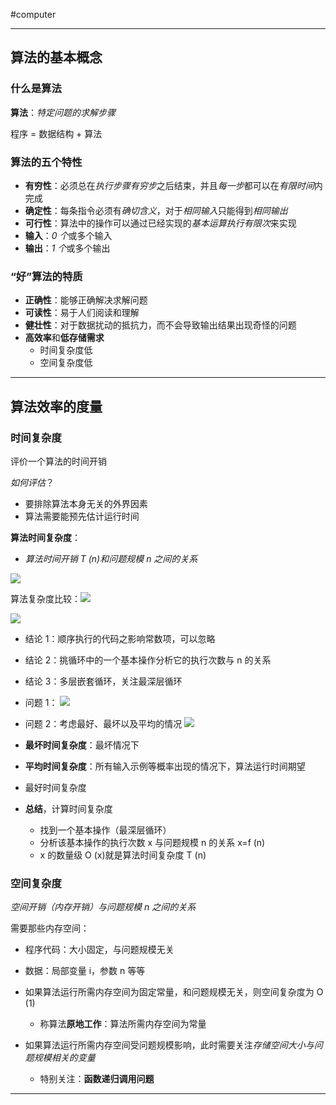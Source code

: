 #computer 

---
## 算法的基本概念

### 什么是算法

**算法**：*特定问题的求解步骤*

程序 = 数据结构 + 算法

### 算法的五个特性

- **有穷性**：必须总在*执行步骤有穷步*之后结束，并且*每一步*都可以在*有限时间*内完成
- **确定性**：每条指令必须有*确切含义*，对于*相同输入*只能得到*相同输出*
- **可行性**：算法中的操作可以通过已经实现的*基本运算执行有限次*来实现
- **输入**：*0 个*或多个输入
- **输出**：*1 个*或多个输出

### “好”算法的特质

- **正确性**：能够正确解决求解问题
- **可读性**：易于人们阅读和理解
- **健壮性**：对于数据扰动的抵抗力，而不会导致输出结果出现奇怪的问题
- **高效率**和**低存储需求**
	- 时间复杂度低
	- 空间复杂度低

---
## 算法效率的度量

### 时间复杂度

评价一个算法的时间开销

*如何评估*？
- 要排除算法本身无关的外界因素
- 算法需要能预先估计运行时间

**算法时间复杂度**：
- *算法时间开销 T (n)和问题规模 n 之间的关系*

![](img/Pasted%20image%2020231206101720.png)

算法复杂度比较：![](img/Pasted%20image%2020231206101735.png)

![](img/Pasted%20image%2020231206101845.png)

- 结论 1：顺序执行的代码之影响常数项，可以忽略
- 结论 2：挑循环中的一个基本操作分析它的执行次数与 n 的关系
- 结论 3：多层嵌套循环，关注最深层循环

- 问题 1：
![](img/Pasted%20image%2020231206102326.png)
- 问题 2：考虑最好、最坏以及平均的情况
![](img/Pasted%20image%2020231206102459.png)

- **最坏时间复杂度**：最坏情况下
- **平均时间复杂度**：所有输入示例等概率出现的情况下，算法运行时间期望
- 最好时间复杂度

- **总结**，计算时间复杂度
	- 找到一个基本操作（最深层循环）
	- 分析该基本操作的执行次数 x 与问题规模 n 的关系 x=f (n)
	- x 的数量级 O (x)就是算法时间复杂度 T (n)

### 空间复杂度

*空间开销（内存开销）与问题规模 n 之间的关系*

需要那些内存空间：
- 程序代码：大小固定，与问题规模无关
- 数据：局部变量 i，参数 n 等等

- 如果算法运行所需内存空间为固定常量，和问题规模无关，则空间复杂度为 O (1)
	- 称算法**原地工作**：算法所需内存空间为常量
- 如果算法运行所需内存空间受问题规模影响，此时需要关注*存储空间大小与问题规模相关的变量*
	- 特别关注：**函数递归调用问题**

---
